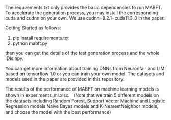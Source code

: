 The requirements.txt only provides the basic dependencies to run MABFT. To accelerate the generation process, you may install the corresponding cuda and cudnn on your own. We use cudnn=8.2.1=cuda11.3_0 in the paper.

Getting Started as follows:

1. pip install requirements.txt
2. python mabft.py

then you can get the details of the test generation process and the whole IDIs.npy.

You can get more information about training DNNs from Neuronfair and LIMI based on tensorflow 1.0 or you can train your own model. The datasets and models used in the paper are provided in this repository. 



The results of the performance of MABFT on machine learning models is shown in experiments_ml.xlsx. （Note that we train 5 different models on the datasets including Random Forest, Support Vector Machine and Logistic Regression models Naive Bayes models and K-NearestNeighbor models, and choose the model with the best performance）